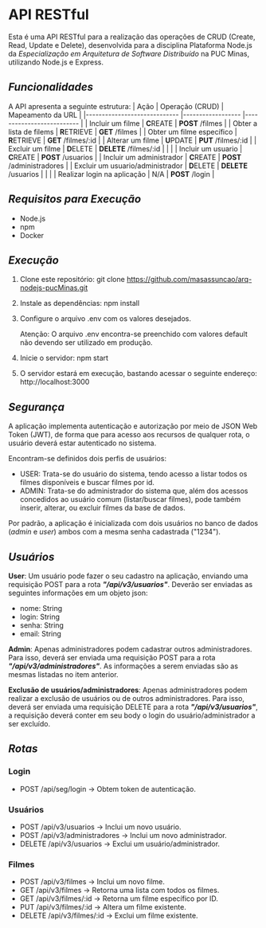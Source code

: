 # API RESTful
Esta é uma API RESTful para a realização das operações de CRUD (Create, Read, Update e Delete), desenvolvida para a disciplina Plataforma Node.js da *Especialização em Arquitetura de Software Distribuído* na PUC Minas, utilizando Node.js e Express.

## *Funcionalidades*
A API apresenta a seguinte estrutura:
| Ação                        	   |  Operação (CRUD) 	| Mapeamento da URL        	|
|-----------------------------	   |------------------	|--------------------------	|
| Incluir um filme            	   | **C**REATE       	| **POST**   /filmes      	   |
| Obter a lista de filems     	   | **R**ETRIEVE     	| **GET**    /filmes       	|
| Obter um filme específico   	   | **R**ETRIEVE     	| **GET**    /filmes/:id   	|
| Alterar um filme            	   | **U**PDATE       	| **PUT**    /filmes/:id   	|
| Excluir um filme            	   | **D**ELETE       	| **DELETE** /filmes/:id   	|
|                                                                                      |
| Incluir um usuario             	| **C**REATE       	| **POST**   /usuarios   	   |
| Incluir um administrador          | **C**REATE       	| **POST**   /administradores |
| Excluir um usuario/administrador  | **D**ELETE       	| **DELETE** /usuarios      	|
|                                                                                      |
| Realizar login na aplicação       | N/A                 | **POST**   /login          |


## *Requisitos para Execução*
- Node.js 
- npm
- Docker

## *Execução*
1. Clone este repositório:
   git clone https://github.com/masassuncao/arq-nodejs-pucMinas.git

2. Instale as dependências:
   npm install

3. Configure o arquivo .env com os valores desejados.

   Atenção: O arquivo .env encontra-se preenchido com valores default não devendo ser utilizado em produção.

3. Inicie o servidor:
   npm start

4. O servidor estará em execução, bastando acessar o seguinte endereço:
   http://localhost:3000

## *Segurança*
A aplicação implementa autenticação e autorização por meio de JSON Web Token (JWT), de forma que para acesso aos recursos de qualquer rota, o usuário deverá estar autenticado no sistema.

Encontram-se definidos dois perfis de usuários:
   - USER: Trata-se do usuário do sistema, tendo acesso a listar todos os filmes disponíveis e buscar filmes por id.
   - ADMIN: Trata-se do administrador do sistema que, além dos acessos concedidos ao usuário comum (listar/buscar filmes), pode também inserir, alterar, ou excluir filmes da base de dados.

Por padrão, a aplicação é inicializada com dois usuários no banco de dados (*admin* e *user*) ambos com a mesma senha cadastrada ("1234").

## *Usuários*
**User**: Um usuário pode fazer o seu cadastro na aplicação, enviando uma requisição POST para a rota ***"/api/v3/usuarios"***. Deverão ser enviadas as seguintes informações em um objeto json:
 - nome:  String
 - login: String
 - senha: String
 - email: String

**Admin**: Apenas administradores podem cadastrar outros administradores. Para isso, deverá ser enviada uma requisição POST para a rota ***"/api/v3/administradores"***. As informações a serem enviadas são as mesmas listadas no item anterior.

**Exclusão de usuários/administradores**: Apenas administradores podem realizar a exclusão de usuários ou de outros administradores. Para isso, deverá ser enviada uma requisição DELETE para a rota ***"/api/v3/usuarios"***, a requisição deverá conter em seu body o login do usuário/administrador a ser excluído.


## *Rotas*
### Login
- POST      /api/seg/login             -> Obtem token de autenticação.

### Usuários
- POST      /api/v3/usuarios           -> Inclui um novo usuário.
- POST      /api/v3/administradores    -> Inclui um novo administrador.
- DELETE    /api/v3/usuarios           -> Exclui um usuário/administrador.

### Filmes
- POST      /api/v3/filmes             -> Inclui um novo filme.
- GET       /api/v3/filmes             -> Retorna uma lista com todos os filmes.
- GET       /api/v3/filmes/:id         -> Retorna um filme específico por ID.
- PUT       /api/v3/filmes/:id         -> Altera um filme existente.
- DELETE    /api/v3/filmes/:id         -> Exclui um filme existente.